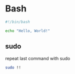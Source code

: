 # Bash

```bash
#!/bin/bash

echo "Hello, World!"
```

## sudo

repeat last command with sudo

```bash
sudo !!
```
